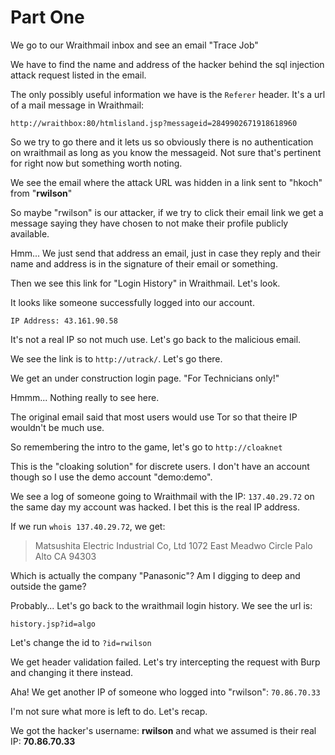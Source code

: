 # Part One

We go to our Wraithmail inbox and see an email "Trace Job"

We have to find the name and address of the hacker behind the sql injection 
attack request listed in the email.

The only possibly useful information we have is the `Referer` header. It's a 
url of a mail message in Wraithmail:

`http://wraithbox:80/htmlisland.jsp?messageid=2849902671918618960`

So we try to go there and it lets us so obviously there is no authentication on 
wraithmail as long as you know the messageid. Not sure that's pertinent for right now 
but something worth noting.

We see the email where the attack URL was hidden in a link sent to "hkoch" from "**rwilson**"

So maybe "rwilson" is our attacker, if we try to click their email link we get a message 
saying they have chosen to not make their profile publicly available.

Hmm... We just send that address an email, just in case they reply and their name and address 
is in the signature of their email or something.

Then we see this link for "Login History" in Wraithmail. Let's look.

It looks like someone successfully logged into our account.

`IP Address: 43.161.90.58`

It's not a real IP so not much use. Let's go back to the malicious email.

We see the link is to `http://utrack/`. Let's go there.

We get an under construction login page. "For Technicians only!"

Hmmm... Nothing really to see here.

The original email said that most users would use Tor so that theire IP wouldn't be much use.

So remembering the intro to the game, let's go to `http://cloaknet`

This is the "cloaking solution" for discrete users. I don't have an account though so I 
use the demo account "demo:demo".

We see a log of someone going to Wraithmail with the IP: `137.40.29.72` on the same day my 
account was hacked. I bet this is the real IP address.

If we run `whois 137.40.29.72`, we get:

> Matsushita Electric Industrial Co, Ltd
> 1072 East Meadwo Circle
> Palo Alto
> CA
> 94303

Which is actually the company "Panasonic"? Am I digging to deep and outside the game?

Probably... Let's go back to the wraithmail login history. We see the url is:

`history.jsp?id=algo`

Let's change the id to `?id=rwilson`

We get header validation failed. Let's try intercepting the request with Burp and changing 
it there instead.

Aha! We get another IP of someone who logged into "rwilson": `70.86.70.33`

I'm not sure what more is left to do. Let's recap.

We got the hacker's username: **rwilson** and what we assumed is their real IP: **70.86.70.33**

